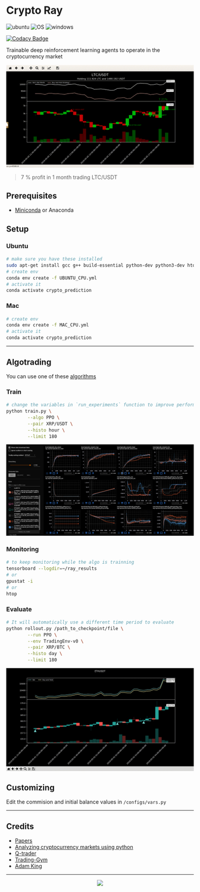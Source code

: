 # Crypto Ray

![ubuntu](https://img.shields.io/badge/ubuntu-supported-000.svg?colorA=00cc25&longCache=true&style=for-the-badge "ubuntu")
![OS](https://img.shields.io/badge/OS-supported-000.svg?colorA=00cc25&longCache=true&style=for-the-badge "OS")
![windows](https://img.shields.io/badge/windows-not_supported-000.svg?colorA=d11431&longCache=true&style=for-the-badge "windows")

[![Codacy Badge](https://api.codacy.com/project/badge/Grade/ebdf89dcba744a3c8aafdda210d3aeb6)](https://app.codacy.com/app/Draichi/cryptocurrency_prediction?utm_source=github.com&utm_medium=referral&utm_content=Draichi/cryptocurrency_prediction&utm_campaign=Badge_Grade_Dashboard)

Trainable deep reinforcement learning agents to operate in the cryptocurrency market

![algorithms](imgs/LTCUSDT-7%.gif)

> 7 % profit in 1 month trading LTC/USDT

## Prerequisites

-   [Miniconda](https://conda.io/docs/user-guide/install/index.html) or Anaconda

## Setup

### Ubuntu

```sh
# make sure you have these installed
sudo apt-get install gcc g++ build-essential python-dev python3-dev htop
# create env
conda env create -f UBUNTU_CPU.yml
# activate it
conda activate crypto_prediction
```

### Mac

```sh
# create env
conda env create -f MAC_CPU.yml
# activate it
conda activate crypto_prediction
```

* * *

## Algotrading

You can use one of these
[algorithms](https://ray.readthedocs.io/en/latest/rllib-algorithms.html)

### Train

```sh
# change the variables in `run_experiments` function to improve performance
python train.py \
        --algo PPO \
        --pair XRP/USDT \
        --histo hour \
        --limit 180
```

![algorithms](imgs/Screenshot_tensorflow.png)

### Monitoring

```sh
# to keep monitoring while the algo is trainning
tensorboard --logdir=~/ray_results
# or
gpustat -i
# or
htop
```

### Evaluate

```sh
# It will automatically use a different time period to evaluate
python rollout.py /path_to_checkpoint/file \
        --run PPO \
        --env TradingEnv-v0 \
        --pair XRP/BTC \
        --histo day \
        --limit 180
```

<div style="text-align:center">
  <img src="imgs/ETHUSDT.gif"/>
</div>

## Customizing

Edit the commision and initial balance values in `/configs/vars.py`

* * *

## Credits

-   [Papers](https://github.com/Draichi/Portfolio-Management-list/blob/master/README.md)
-   [Analyzing cryptocurrency markets using python](https://blog.patricktriest.com/analyzing-cryptocurrencies-python/)
-   [Q-trader](https://github.com/edwardhdlu/q-trader)
-   [Trading-Gym](https://github.com/thedimlebowski/Trading-Gym)
-   [Adam King](https://towardsdatascience.com/@notadamking)

* * *

<div style="text-align:center">
  <img src="https://img.shields.io/badge/fork_it,_fix_it-open_pull_request-101947.svg?colorA=104047&longCache=true&style=for-the-badge"/>
</div>
